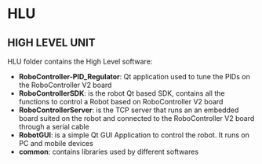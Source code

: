 HLU
===

HIGH LEVEL UNIT
---------------

HLU folder contains the High Level software:

* **RoboController-PID_Regulator**: Qt application used to tune the PIDs on the RoboController V2 board
* **RoboControllerSDK**: is the robot Qt based SDK, contains all the functions to control a Robot based on RoboController V2 board
* **RoboControllerServer**: is the TCP server that runs an an embedded board suited on the robot and connected to the RoboController V2 board through a serial cable
* **RobotGUI**: is a simple Qt GUI Application to control the robot. It runs on PC and mobile devices
* **common**: contains libraries used by different softwares
